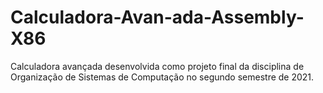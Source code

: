 # Calculadora-Avan-ada-Assembly-X86
Calculadora avançada desenvolvida como projeto final da disciplina de Organização de Sistemas de Computação no segundo semestre de 2021.

